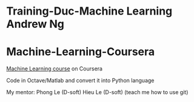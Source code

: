 # Training-Duc-Machine Learning Andrew Ng

# Machine-Learning-Coursera

[Machine Learning course](https://www.coursera.org/learn/machine-learning) on Coursera<br>

Code in Octave/Matlab and convert it into Python language

My mentor: Phong Le (D-soft)
	   Hieu Le (D-soft) (teach me how to use git)

